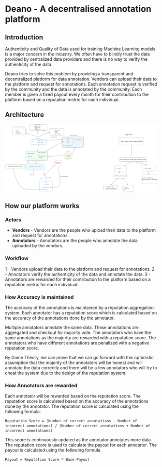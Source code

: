 # Deano - A decentralised annotation platform


## Introduction

Authenticity and Quality of Data used for training Machine Learning models is a major concern in the industry. 
We often have to blindly trust the data provided by centralized data providers and there is no way to verify the authenticity of the data.


Deano tries to solve this problem by providing a transparent and decentralized platform for data annotation.
Vendors can upload their data to the platform and request for annotations. Each annotation request is verified by the community and the data is annotated by the community. Each member is given a fixed payout every month for their contribution to the platform based on a reputation metric for each individual.

## Architecture

![Alt text](<Deano.png>)


## How our platform works

### Actors 

- **Vendors** - Vendors are the people who upload their data to the platform and request for annotations. 
- **Annotators** - Annotators are the people who annotate the data uploaded by the vendors.


### Workflow

1 - Vendors upload their data to the platform and request for annotations.
2 - Annotators verify the authenticity of the data and annotate the data.
3 - Annotators are rewarded for their contribution to the platform based on a reputation metric for each individual.

### How Accuracy is maintained

The accuracy of the annotations is maintained by a reputation aggregation system. Each annotator has a reputation score which is calculated based on the accuracy of the annotations done by the annotator.

Multiple annotators annotate the same data. These annotations are aggregated and checkout for majority vote. The annotators who have the same annotations as the majority are rewarded with a reputation score. The annotators who have different annotations are penalized with a negative reputation score.

By Game Theory, we can prove that we can go forward with this optimistic assumption that the majority of the annotators will be honest and will annotate the data correctly and there will be a few annotators who will try to cheat the system due to the design of the reputation system.

### How Annotators are rewarded

Each annotator will be rewarded based on the reputation score. The reputation score is calculated based on the accuracy of the annotations done by the annotator. The reputation score is calculated using the following formula.

```
Reputation Score = (Number of correct annotations - Number of incorrect annotations) / (Number of correct annotations + Number of incorrect annotations)
```

This score is continuously updated as the annotator annotates more data. The reputation score is used to calculate the payout for each annotator. The payout is calculated using the following formula.

```
Payout = Reputation Score * Base Payout
```

